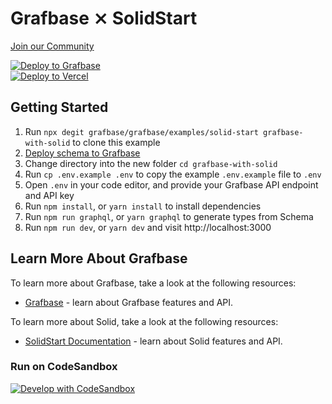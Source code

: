 # Grafbase ⨯ SolidStart

[Join our Community](https://grafbase.com/community)

[![Deploy to Grafbase](https://grafbase.com/button)](https://grafbase.com/new/configure?template=Todo&source=https%3A%2F%2Fgithub.com%2Fgrafbase%2Fgrafbase%2Ftree%2Fmain%2Ftemplates%2Ftodo)
</br>
[![Deploy to Vercel](https://vercel.com/button)](https://vercel.com/import/project?template=https://github.com/grafbase/grafbase/tree/main/examples/nuxt)

## Getting Started

1. Run `npx degit grafbase/grafbase/examples/solid-start grafbase-with-solid` to clone this example
2. [Deploy schema to Grafbase](https://grafbase.com/new/configure?template=Todo&source=https%3A%2F%2Fgithub.com%2Fgrafbase%2Fgrafbase%2Ftree%2Fmain%2Ftemplates%2Ftodo)
3. Change directory into the new folder `cd grafbase-with-solid`
4. Run `cp .env.example .env` to copy the example `.env.example` file to `.env`
5. Open `.env` in your code editor, and provide your Grafbase API endpoint and API key
6. Run `npm install`, or `yarn install` to install dependencies
7. Run `npm run graphql`, or `yarn graphql` to generate types from Schema
8. Run `npm run dev`, or `yarn dev` and visit http://localhost:3000

## Learn More About Grafbase

To learn more about Grafbase, take a look at the following resources:

- [Grafbase](https://grafbase.com/) - learn about Grafbase features and API.

To learn more about Solid, take a look at the following resources:

- [SolidStart Documentation](https://start.solidjs.com/) - learn about Solid features and API.

### Run on CodeSandbox

[![Develop with CodeSandbox](https://codesandbox.io/static/img/play-codesandbox.svg)](https://githubbox.com/grafbase/grafbase/tree/main/examples/solid-start)
